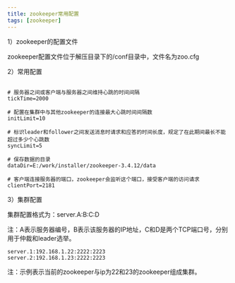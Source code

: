 ```yaml
---
title: zookeeper常用配置
tags: [zookeeper]
---
```


1）zookeeper的配置文件

zookeeper配置文件位于解压目录下的/conf目录中，文件名为zoo.cfg

2）常用配置

```

# 服务器之间或客户端与服务器之间维持心跳的时间间隔
tickTime=2000

# 配置在集群中与其他zookeeper的连接最大心跳时间间隔数
initLimit=10

# 标识leader和follower之间发送消息时请求和应答的时间长度，规定了在此期间最长不能超过多少个心跳数
syncLimit=5

# 保存数据的目录
dataDir=E:/work/installer/zookeeper-3.4.12/data

# 客户端连接服务器的端口，zookeeper会监听这个端口，接受客户端的访问请求
clientPort=2181

```

3）集群配置

集群配置格式为：server.A:B:C:D

注：A表示服务器编号，B表示该服务器的IP地址，C和D是两个TCP端口号，分别用于仲裁和leader选举。

```
server.1:192.168.1.22:2222:2223
server.2:192.168.1.23:2222:2223
```

注：示例表示当前的zookeeper与ip为22和23的zookeeper组成集群。